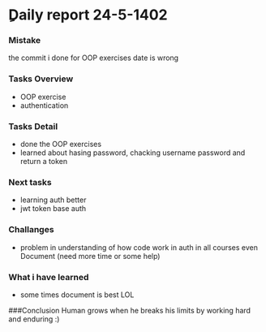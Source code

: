 # ِDaily report  24-5-1402
### Mistake
the commit i done for OOP exercises date is wrong
### Tasks Overview
* OOP exercise
* authentication
  

### Tasks Detail
* done the OOP exercises 
* learned about hasing password, chacking username password and return a token 


### Next tasks
* learning auth better
* jwt token base auth 


### Challanges
* problem in understanding of how code work in auth in all courses even Document (need more time or some help)

### What i have learned
* some times document is best LOL 

###Conclusion
Human grows when he breaks his limits by working hard and enduring  :)
